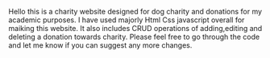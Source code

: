 Hello this is a charity website designed for dog charity and donations for my academic purposes. I have used majorly Html Css javascript overall for maiking this website. It also includes CRUD operations of adding,editing and deleting a donation towards charity. Please feel free to go through the code and let me know if you can suggest any more changes.
